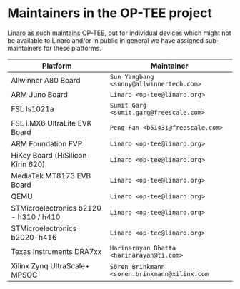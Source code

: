 # Maintainers in the OP-TEE project
Linaro as such maintains OP-TEE, but for individual devices which might not be
available to Linaro and/or in public in general we have assigned sub-maintainers
for these platforms.

<!-- Please keep this list sorted in alphabetic order, easiest way to maintain
     this is to diff against sections 3 in README.md  -->
| Platform | Maintainer |
|----------|------------|
| Allwinner A80 Board			|`Sun Yangbang <sunny@allwinnertech.com>`|
| ARM Juno Board			|`Linaro <op-tee@linaro.org>`|
| FSL ls1021a				|`Sumit Garg <sumit.garg@freescale.com>`|
| FSL i.MX6 UltraLite EVK Board		|`Peng Fan <b51431@freescale.com>`|
| ARM Foundation FVP			|`Linaro <op-tee@linaro.org>`|
| HiKey Board (HiSilicon Kirin 620)	|`Linaro <op-tee@linaro.org>`|
| MediaTek MT8173 EVB Board		|`Linaro <op-tee@linaro.org>`|
| QEMU					|`Linaro <op-tee@linaro.org>`|
| STMicroelectronics b2120 - h310 / h410|`Linaro <op-tee@linaro.org>`|
| STMicroelectronics b2020-h416		|`Linaro <op-tee@linaro.org>`|
| Texas Instruments DRA7xx		|`Harinarayan Bhatta <harinarayan@ti.com>`|
| Xilinx Zynq UltraScale+ MPSOC		|`Sören Brinkmann <soren.brinkmann@xilinx.com`|

